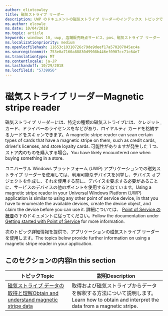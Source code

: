 ```yaml
---
author: eliotcowley
title: 磁気ストライプ リーダー
description: UWP のドキュメントの磁気ストライプ リーダーのインデックス トピックです。
ms.author: elcowle
ms.date: 10/04/2018
ms.topic: article
keywords: windows 10, uwp, 店舗販売時点サービス、pos、磁気ストライプ リーダー
ms.localizationpriority: medium
ms.openlocfilehash: 11653c10310726c79de9deef17a570207045ec4a
ms.sourcegitcommit: 753e0a7160a88830d9908b446ef0907cc71c64e7
ms.translationtype: MT
ms.contentlocale: ja-JP
ms.lasthandoff: 10/29/2018
ms.locfileid: "5739956"
---
```

# <a name="magnetic-stripe-reader"></a><span data-ttu-id="81895-104">磁気ストライプ リーダー</span><span class="sxs-lookup"><span data-stu-id="81895-104">Magnetic stripe reader</span></span>

<span data-ttu-id="81895-105">磁気ストライプ リーダーには、特定の種類の磁気ストライプには、クレジット_カード、ドライバーのライセンスをなどがあり、ロイヤルティ カードを格納するカードをスキャンできます。</span><span class="sxs-lookup"><span data-stu-id="81895-105">A magnetic stripe reader can scan certain types of cards that have a magnetic stripe on them, such as credit cards, driver's licenses, and store loyalty cards.</span></span> <span data-ttu-id="81895-106">可能性がありますが発生した 1 つ、ストア内のものを購入する場合。</span><span class="sxs-lookup"><span data-stu-id="81895-106">You have likely encountered one when buying something in a store.</span></span>

<span data-ttu-id="81895-107">ユニバーサル Windows プラットフォーム (UWP) アプリケーションでの磁気ストライプ リーダーを使用しては、利用可能なデバイスを列挙し、デバイス オブジェクトを作成し、それを使用する前に、デバイスを要求する必要があることに、サービスのデバイスの他のポイントを使用すると似ています。</span><span class="sxs-lookup"><span data-stu-id="81895-107">Using a magnetic stripe reader in your Universal Windows Platform (UWP) application is similar to using any other point of service device, in that you have to enumerate the available devices, create the device object, and claim the device before you can use it.</span></span> <span data-ttu-id="81895-108">詳細については、 [Point of Service の概要](pos-basics.md)の下のドキュメントに従ってください。</span><span class="sxs-lookup"><span data-stu-id="81895-108">Follow the documentation under [Getting started with Point of Service](pos-basics.md) for more information.</span></span>

<span data-ttu-id="81895-109">次のトピック詳細情報を提供で、アプリケーションの磁気ストライプ リーダーを使用します。</span><span class="sxs-lookup"><span data-stu-id="81895-109">The topics below provide further information on using a magnetic stripe reader in your application.</span></span>

## <a name="in-this-section"></a><span data-ttu-id="81895-110">このセクションの内容</span><span class="sxs-lookup"><span data-stu-id="81895-110">In this section</span></span>

| <span data-ttu-id="81895-111">トピック</span><span class="sxs-lookup"><span data-stu-id="81895-111">Topic</span></span> | <span data-ttu-id="81895-112">説明</span><span class="sxs-lookup"><span data-stu-id="81895-112">Description</span></span> |
|-------|-------------|
| [<span data-ttu-id="81895-113">磁気ストライプ データの取得と理解</span><span class="sxs-lookup"><span data-stu-id="81895-113">Obtain and understand magnetic stripe data</span></span>](../devices-sensors/pos-magnetic-stripe-reader-data.md) | <span data-ttu-id="81895-114">取得および磁気ストライプからデータを解釈する方法について説明します。</span><span class="sxs-lookup"><span data-stu-id="81895-114">Learn how to obtain and interpret the data from a magnetic stripe.</span></span> |